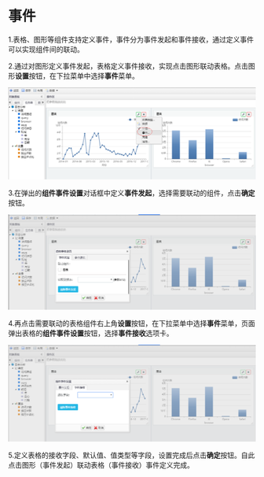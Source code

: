 # 事件

1.表格、图形等组件支持定义事件，事件分为事件发起和事件接收，通过定义事件可以实现组件间的联动。

2.通过对图形定义事件发起，表格定义事件接收，实现点击图形联动表格。点击图形**设置**按钮，在下拉菜单中选择**事件**菜单。

![](/assets/importn100.png)

3.在弹出的**组件事件设置**对话框中定义**事件发起**，选择需要联动的组件，点击**确定**按钮。

![](/assets/importn101.png)

4.再点击需要联动的表格组件右上角**设置**按钮，在下拉菜单中选择**事件**菜单，页面弹出表格的**组件事件设置**按钮，选择**事件接收**选项卡。

![](/assets/importn102.png)

5.定义表格的接收字段、默认值、值类型等字段，设置完成后点击**确定**按钮。自此点击图形（事件发起）联动表格（事件接收）事件定义完成。

